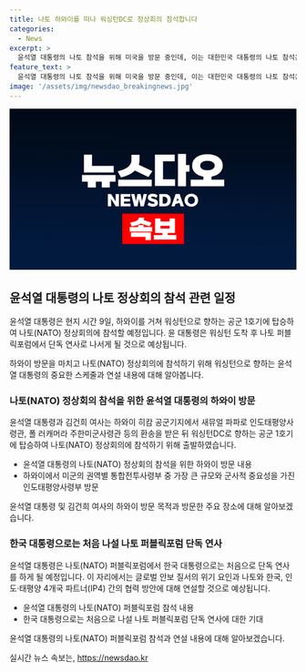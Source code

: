 ```yaml
---
title: 나토 하와이를 떠나 워싱턴DC로 정상회의 참석합니다
categories:
  - News
excerpt: >
  윤석열 대통령의 나토 참석을 위해 미국을 방문 중인데, 이는 대한민국 대통령의 나토 참석은 처음이다. 그는 이번 이틀간의 하와이 방문에서 미군의 인도태평양사령부를 방문하고, 워싱턴으로 향하는 공군 1호기에 탑승했다. 윤 대통령은 나토 퍼블릭포럼에서 단독 연사로 나서 글로벌 안보 질서의 위기 요인과 협력 방안에 대해 언급할 예정이다. 
feature_text: >
  윤석열 대통령의 나토 참석을 위해 미국을 방문 중인데, 이는 대한민국 대통령의 나토 참석은 처음이다. 그는 이번 이틀간의 하와이 방문에서 미군의 인도태평양사령부를 방문하고, 워싱턴으로 향하는 공군 1호기에 탑승했다. 윤 대통령은 나토 퍼블릭포럼에서 단독 연사로 나서 글로벌 안보 질서의 위기 요인과 협력 방안에 대해 언급할 예정이다. 
image: '/assets/img/newsdao_breakingnews.jpg'
---
```


<p><img src="/assets/img/newsdao_breakingnews.jpg" alt="pcversion 속보" /></p>

<h2 data-ke-size="size26">윤석열 대통령의 나토 정상회의 참석 관련 일정</h2>

<p>윤석열 대통령은 현지 시간 9일, 하와이를 거쳐 워싱턴으로 향하는 공군 1호기에 탑승하여 나토(NATO) 정상회의에 참석할 예정입니다. 윤 대통령은 워싱턴 도착 후 나토 퍼블릭포럼에서 단독 연사로 나서게 될 것으로 예상됩니다.</p>

<p data-ke-size="size16">
하와이 방문을 마치고 나토(NATO) 정상회의에 참석하기 위해 워싱턴으로 향하는 윤석열 대통령의 중요한 스케줄과 연설 내용에 대해 알아봅니다.
</p>

<h3 data-ke-size="size22">나토(NATO) 정상회의 참석을 위한 윤석열 대통령의 하와이 방문</h3>

<p>윤석열 대통령과 김건희 여사는 하와이 히캄 공군기지에서 새뮤얼 파파로 인도태평양사령관, 폴 러캐머라 주한미군사령관 등의 환송을 받은 뒤 워싱턴DC로 향하는 공군 1호기에 탑승하여 나토(NATO) 정상회의에 참석하기 위해 출발하였습니다.</p>

<ul>
  <li>윤석열 대통령의 나토(NATO) 정상회의 참석을 위한 하와이 방문 내용</li>
  <li>하와이에서 미군의 권역별 통합전투사령부 중 가장 큰 규모와 군사적 중요성을 가진 인도태평양사령부 방문</li>
</ul>

<p data-ke-size="size16">
윤석열 대통령 및 김건희 여사의 하와이 방문 목적과 방문한 주요 장소에 대해 알아보겠습니다.
</p>

<h3 data-ke-size="size22">한국 대통령으로는 처음 나설 나토 퍼블릭포럼 단독 연사</h3>

<p>윤석열 대통령은 나토(NATO) 퍼블릭포럼에서 한국 대통령으로는 처음으로 단독 연사를 하게 될 예정입니다. 이 자리에서는 글로벌 안보 질서의 위기 요인과 나토와 한국, 인도·태평양 4개국 파트너(IP4) 간의 협력 방안에 대해 연설할 것으로 예상됩니다.</p>

<ul>
  <li>윤석열 대통령의 나토(NATO) 퍼블릭포럼 참석 내용</li>
  <li>한국 대통령으로는 처음으로 나설 나토 퍼블릭포럼 단독 연사에 대한 기대</li>
</ul>

<p data-ke-size="size16">
윤석열 대통령의 나토(NATO) 퍼블릭포럼 참석과 연설 내용에 대해 알아보겠습니다.
</p>
실시간 뉴스 속보는, <a href="https://newsdao.kr" rel="dofollow">https://newsdao.kr</a>


